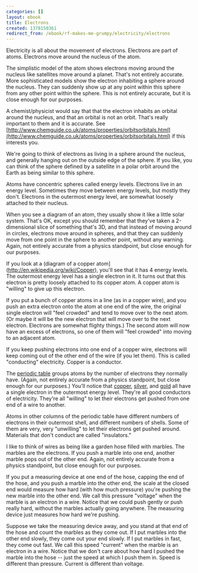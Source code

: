 ```yaml
---
categories: []
layout: ebook
title: Electrons
created: 1378150361
redirect_from: /ebook/rf-makes-me-grumpy/electricity/electrons
---
```

Electricity is all about the movement of electrons.  Electrons are part of atoms.  Electrons move around the nucleus of the atom.

The simplistic model of the atom shows electrons moving around the nucleus like satellites move around a planet.  That's not entirely accurate.  More sophisticated models show the electron inhabiting a sphere around the nucleus. They can suddenly show up at any point within this sphere from any other point within the sphere.  This is not entirely accurate, but it is close enough for our purposes.

A chemist/physicist would say that that the electron inhabits an orbital around the nucleus, and that an orbital is not an orbit.  That's really important to them and it is accurate.  See [http://www.chemguide.co.uk/atoms/properties/orbitsorbitals.html](http://www.chemguide.co.uk/atoms/properties/orbitsorbitals.html) if this interests you.

We're going to think of electrons as living in a sphere around the nucleus, and generally hanging out on the outside edge of the sphere.  If you like, you can think of the sphere defined by a satellite in a polar orbit around the Earth as being similar to this sphere.

Atoms have concentric spheres called energy levels.  Electrons live in an energy level.  Sometimes they move between energy levels, but mostly they don't.  Electrons in the outermost energy level, are somewhat loosely attached to their nucleus.

When you see a diagram of an atom, they usually show it like a little solar system.  That's OK, except you should remember that they've taken a 2-dimensional slice of something that's 3D, and that instead of moving around in circles, electrons move around in spheres, and that they can suddenly move from one point in the sphere to another point, without any warning. Again, not entirely accurate from a physics standpoint, but close enough for our purposes.

If you look at a (diagram of a copper atom](http://en.wikipedia.org/wiki/Copper), you'll see that it has 4 energy levels.  The outermost energy level has a single electron in it.  It turns out that this electron is pretty loosely attached to its copper atom.  A copper atom is "willing" to give up this electron.  

If you put a bunch of copper atoms in a line (as in a copper wire), and you push an extra electron onto the atom at one end of the wire, the original single electron will "feel crowded" and tend to move over to the next atom.  (Or maybe it will be the new electron that will move over to the next electron.  Electrons are somewhat flighty things.)  The second atom will now have an excess of electrons, so one of them will "feel crowded" into moving to an adjacent atom.

If you keep pushing electrons into one end of a copper wire, electrons will keep coming out of the other end of the wire (if you let them).  This is called "conducting" electricity.  Copper is a conductor.

The [periodic table](http://en.wikipedia.org/wiki/Periodic_table) groups atoms by the number of electrons they normally have.  (Again, not entirely accurate from a physics standpoint, but close enough for our purposes.)  You'll notice that [copper](http://en.wikipedia.org/wiki/Copper), [silver](http://en.wikipedia.org/wiki/Silver), and [gold](http://en.wikipedia.org/wiki/Gold) all have a single electron in the outermost energy level.  They're all good conductors of electricity.  They're all "willing" to let their electrons get pushed from one end of a wire to another.

Atoms in other columns of the periodic table have different numbers of electrons in their outermost shell, and different numbers of shells.  Some of them are very, very "unwilling" to let their electrons get pushed around.  Materials that don't conduct are called "insulators."

I like to think of wires as being like a garden hose filled with marbles.  The marbles are the electrons. If you push a marble into one end, another marble pops out of the other end.  Again, not entirely accurate from a physics standpoint, but close enough for our purposes.

If you put a measuring device at one end of the hose, capping the end of the hose, and you push a marble into the other end, the scale at the closed end would measure how hard (with how much pressure) you're pushing the new marble into the other end.  We call this pressure "voltage" when the marble is an electron in a wire.  Notice that we could push gently or push really hard, without the marbles actually going anywhere.  The measuring device just measures how hard we're pushing.

Suppose we take the measuring device away, and you stand at that end of the hose and count the marbles as they come out.  If I put marbles into the other end slowly, they come out your end slowly.  If I put marbles in fast, they come out fast.  We call this speed "current" when the marble is an electron in a wire.  Notice that we don't care about how hard I pushed the marble into the hose -- just the speed at which I push them in.  Speed is different than pressure.  Current is different than voltage.
